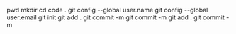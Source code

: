 pwd
mkdir 
cd
code .
git config --global user.name 
git config --global user.email
git init
git add .
git commit -m
git commit -m
git add .
git commit -m